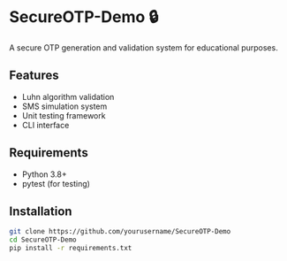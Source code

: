 # SecureOTP-Demo 🔒

A secure OTP generation and validation system for educational purposes.

## Features
- Luhn algorithm validation
- SMS simulation system
- Unit testing framework
- CLI interface

## Requirements
- Python 3.8+
- pytest (for testing)

## Installation
```bash
git clone https://github.com/yourusername/SecureOTP-Demo
cd SecureOTP-Demo
pip install -r requirements.txt
